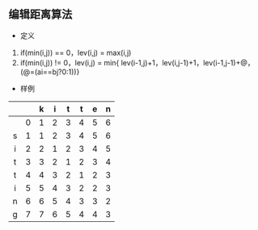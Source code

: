 ## 编辑距离算法

* 定义

1. if(min(i,j)) == 0，lev(i,j) = max(i,j)
2. if(min(i,j)) != 0，lev(i,j) = min{ lev(i-1,j)+1，lev(i,j-1)+1，lev(i-1,j-1)+@，(@=(ai==bj?0:1))}

* 样例

|  |  | k | i | t | t | e | n |
| :------:| :------:| :------:| :------:| :------:| :------:| :------:| :------:|
|  | 0 | 1 | 2 | 3 | 4 | 5 | 6 |
| s | 1 | 1 | 2 | 3 | 4 | 5 | 6 |
| i | 2 | 2 | 1 | 2 | 3 | 4 | 5 |
| t | 3 | 3 | 2 | 1 | 2 | 3 | 4 |
| t | 4 | 4 | 3 | 2 | 1 | 2 | 3 |
| i | 5 | 5 | 4 | 3 | 2 | 2 | 3 |
| n | 6 | 6 | 5 | 4 | 3 | 3 | 2 |
| g | 7 | 7 | 6 | 5 | 4 | 4 | 3 |